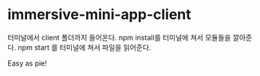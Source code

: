 # immersive-mini-app-client
터미널에서 client 폴더까지 들어온다.
npm install를 터미널에 쳐서 모듈들을 깔아준다. 
npm start 를 터미널에 쳐서 파일을 읽어준다. 

Easy as pie! 
